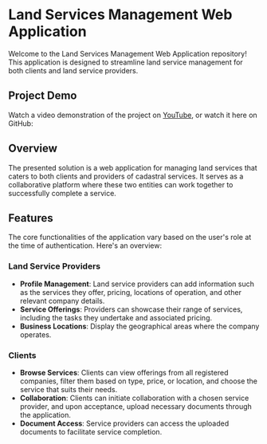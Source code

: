 # Land Services Management Web Application

Welcome to the Land Services Management Web Application repository! This application is designed to streamline land service management for both clients and land service providers.

## Project Demo

Watch a video demonstration of the project on [YouTube](https://www.youtube.com/watch?v=hXNFyOkxqkI), or watch it here on GitHub:

## Overview

The presented solution is a web application for managing land services that caters to both clients and providers of cadastral services. It serves as a collaborative platform where these two entities can work together to successfully complete a service.

## Features

The core functionalities of the application vary based on the user's role at the time of authentication. Here's an overview:

### Land Service Providers

- **Profile Management**: Land service providers can add information such as the services they offer, pricing, locations of operation, and other relevant company details.
- **Service Offerings**: Providers can showcase their range of services, including the tasks they undertake and associated pricing.
- **Business Locations**: Display the geographical areas where the company operates.

### Clients

- **Browse Services**: Clients can view offerings from all registered companies, filter them based on type, price, or location, and choose the service that suits their needs.
- **Collaboration**: Clients can initiate collaboration with a chosen service provider, and upon acceptance, upload necessary documents through the application.
- **Document Access**: Service providers can access the uploaded documents to facilitate service completion.



